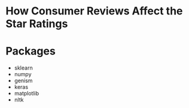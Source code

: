 # How Consumer Reviews Affect the Star Ratings

# Packages
* sklearn
* numpy
* genism
* keras
* matplotlib
* nltk
